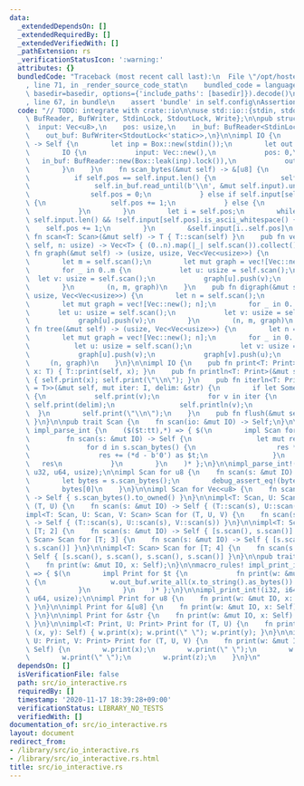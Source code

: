 ```yaml
---
data:
  _extendedDependsOn: []
  _extendedRequiredBy: []
  _extendedVerifiedWith: []
  _pathExtension: rs
  _verificationStatusIcon: ':warning:'
  attributes: {}
  bundledCode: "Traceback (most recent call last):\n  File \"/opt/hostedtoolcache/Python/3.9.0/x64/lib/python3.9/site-packages/onlinejudge_verify/documentation/build.py\"\
    , line 71, in _render_source_code_stat\n    bundled_code = language.bundle(stat.path,\
    \ basedir=basedir, options={'include_paths': [basedir]}).decode()\n  File \"/opt/hostedtoolcache/Python/3.9.0/x64/lib/python3.9/site-packages/onlinejudge_verify/languages/user_defined.py\"\
    , line 67, in bundle\n    assert 'bundle' in self.config\nAssertionError\n"
  code: "// TODO: integrate with crate::io\n\nuse std::io::{stdin, stdout, BufRead,\
    \ BufReader, BufWriter, StdinLock, StdoutLock, Write};\n\npub struct IO {\n  \
    \  input: Vec<u8>,\n    pos: usize,\n    in_buf: BufReader<StdinLock<'static>>,\n\
    \    out_buf: BufWriter<StdoutLock<'static>>,\n}\n\nimpl IO {\n    pub fn new()\
    \ -> Self {\n        let inp = Box::new(stdin());\n        let out = Box::new(stdout());\n\
    \        IO {\n            input: Vec::new(),\n            pos: 0,\n         \
    \   in_buf: BufReader::new(Box::leak(inp).lock()),\n            out_buf: BufWriter::new(Box::leak(out).lock()),\n\
    \        }\n    }\n    fn scan_bytes(&mut self) -> &[u8] {\n        loop {\n \
    \           if self.pos == self.input.len() {\n                self.input.clear();\n\
    \                self.in_buf.read_until(b'\\n', &mut self.input).unwrap();\n \
    \               self.pos = 0;\n            } else if self.input[self.pos].is_ascii_whitespace()\
    \ {\n                self.pos += 1;\n            } else {\n                break;\n\
    \            }\n        }\n        let i = self.pos;\n        while self.pos !=\
    \ self.input.len() && !self.input[self.pos].is_ascii_whitespace() {\n        \
    \    self.pos += 1;\n        }\n        &self.input[i..self.pos]\n    }\n    pub\
    \ fn scan<T: Scan>(&mut self) -> T { T::scan(self) }\n    pub fn vec<T: Scan>(&mut\
    \ self, n: usize) -> Vec<T> { (0..n).map(|_| self.scan()).collect() }\n    pub\
    \ fn graph(&mut self) -> (usize, usize, Vec<Vec<usize>>) {\n        let n = self.scan();\n\
    \        let m = self.scan();\n        let mut graph = vec![Vec::new(); n];\n\
    \        for _ in 0..m {\n            let u: usize = self.scan();\n          \
    \  let v: usize = self.scan();\n            graph[u].push(v);\n            graph[v].push(u);\n\
    \        }\n        (n, m, graph)\n    }\n    pub fn digraph(&mut self) -> (usize,\
    \ usize, Vec<Vec<usize>>) {\n        let n = self.scan();\n        let m = self.scan();\n\
    \        let mut graph = vec![Vec::new(); n];\n        for _ in 0..m {\n     \
    \       let u: usize = self.scan();\n            let v: usize = self.scan();\n\
    \            graph[u].push(v);\n        }\n        (n, m, graph)\n    }\n    pub\
    \ fn tree(&mut self) -> (usize, Vec<Vec<usize>>) {\n        let n = self.scan();\n\
    \        let mut graph = vec![Vec::new(); n];\n        for _ in 0..n - 1 {\n \
    \           let u: usize = self.scan();\n            let v: usize = self.scan();\n\
    \            graph[u].push(v);\n            graph[v].push(u);\n        }\n   \
    \     (n, graph)\n    }\n}\n\nimpl IO {\n    pub fn print<T: Print>(&mut self,\
    \ x: T) { T::print(self, x); }\n    pub fn println<T: Print>(&mut self, x: T)\
    \ { self.print(x); self.print(\"\\n\"); }\n    pub fn iterln<T: Print, I: Iterator<Item\
    \ = T>>(&mut self, mut iter: I, delim: &str) {\n        if let Some(v) = iter.next()\
    \ {\n            self.print(v);\n            for v in iter {\n               \
    \ self.print(delim);\n                self.println(v);\n            }\n      \
    \  }\n        self.print(\"\\n\");\n    }\n    pub fn flush(&mut self) { self.out_buf.flush().unwrap();\
    \ }\n}\n\npub trait Scan {\n    fn scan(io: &mut IO) -> Self;\n}\n\nmacro_rules!\
    \ impl_parse_int {\n    ($($t:tt),*) => { $(\n        impl Scan for $t {\n   \
    \         fn scan(s: &mut IO) -> Self {\n                let mut res = 0;\n  \
    \              for d in s.scan_bytes() {\n                    res *= 10;\n   \
    \                 res += (*d - b'0') as $t;\n                }\n             \
    \   res\n            }\n        }\n    )* };\n}\n\nimpl_parse_int!(i32, i64, isize,\
    \ u32, u64, usize);\n\nimpl Scan for u8 {\n    fn scan(s: &mut IO) -> Self {\n\
    \        let bytes = s.scan_bytes();\n        debug_assert_eq!(bytes.len(), 1);\n\
    \        bytes[0]\n    }\n}\n\nimpl Scan for Vec<u8> {\n    fn scan(s: &mut IO)\
    \ -> Self { s.scan_bytes().to_owned() }\n}\n\nimpl<T: Scan, U: Scan> Scan for\
    \ (T, U) {\n    fn scan(s: &mut IO) -> Self { (T::scan(s), U::scan(s)) }\n}\n\n\
    impl<T: Scan, U: Scan, V: Scan> Scan for (T, U, V) {\n    fn scan(s: &mut IO)\
    \ -> Self { (T::scan(s), U::scan(s), V::scan(s)) }\n}\n\nimpl<T: Scan> Scan for\
    \ [T; 2] {\n    fn scan(s: &mut IO) -> Self { [s.scan(), s.scan()] }\n}\n\nimpl<T:\
    \ Scan> Scan for [T; 3] {\n    fn scan(s: &mut IO) -> Self { [s.scan(), s.scan(),\
    \ s.scan()] }\n}\n\nimpl<T: Scan> Scan for [T; 4] {\n    fn scan(s: &mut IO) ->\
    \ Self { [s.scan(), s.scan(), s.scan(), s.scan()] }\n}\n\npub trait Print {\n\
    \    fn print(w: &mut IO, x: Self);\n}\n\nmacro_rules! impl_print_int {\n    ($($t:ty),*)\
    \ => { $(\n        impl Print for $t {\n            fn print(w: &mut IO, x: Self)\
    \ {\n                w.out_buf.write_all(x.to_string().as_bytes()).unwrap();\n\
    \            }\n        }\n    )* };\n}\n\nimpl_print_int!(i32, i64, isize, u32,\
    \ u64, usize);\n\nimpl Print for u8 {\n    fn print(w: &mut IO, x: Self) { w.out_buf.write_all(&[x]).unwrap();\
    \ }\n}\n\nimpl Print for &[u8] {\n    fn print(w: &mut IO, x: Self) { w.out_buf.write_all(x).unwrap();\
    \ }\n}\n\nimpl Print for &str {\n    fn print(w: &mut IO, x: Self) { w.print(x.as_bytes());\
    \ }\n}\n\nimpl<T: Print, U: Print> Print for (T, U) {\n    fn print(w: &mut IO,\
    \ (x, y): Self) { w.print(x); w.print(\" \"); w.print(y); }\n}\n\nimpl<T: Print,\
    \ U: Print, V: Print> Print for (T, U, V) {\n    fn print(w: &mut IO, (x, y, z):\
    \ Self) {\n        w.print(x);\n        w.print(\" \");\n        w.print(y);\n\
    \        w.print(\" \");\n        w.print(z);\n    }\n}\n"
  dependsOn: []
  isVerificationFile: false
  path: src/io_interactive.rs
  requiredBy: []
  timestamp: '2020-11-17 18:39:28+09:00'
  verificationStatus: LIBRARY_NO_TESTS
  verifiedWith: []
documentation_of: src/io_interactive.rs
layout: document
redirect_from:
- /library/src/io_interactive.rs
- /library/src/io_interactive.rs.html
title: src/io_interactive.rs
---
```

